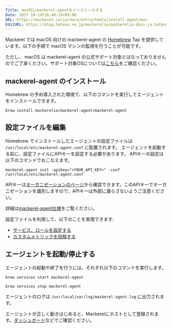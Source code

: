 ```yaml
---
Title: macOSにmackerel-agentをインストールする
Date: 2017-10-19T16:48:24+09:00
URL: https://mackerel.io/ja/docs/entry/howto/install-agent/mac
EditURL: https://blog.hatena.ne.jp/mackerelio/mackerelio-docs-ja.hatenablog.mackerel.io/atom/entry/8599973812309432945
---
```


Mackerel では macOS 向けの mackerel-agent の [Homebrew](https://brew.sh/) Tap を提供しています。以下の手順で macOS マシンの監視を行うことが可能です。

ただし、 macOS は mackerel-agent の公式サポート対象とはなっておりませんのでご了承ください。サポート対象OSについては[こちら](https://mackerel.io/ja/docs/entry/overview)をご確認ください。

<h2 id="install-command">mackerel-agent のインストール</h2>

Homebrew の予め導入された環境で、以下のコマンドを実行してエージェントをインストールできます。

```
brew install mackerelio/mackerel-agent/mackerel-agent
```

<h2 id="config">設定ファイルを編集</h2>

Homebrew でインストールしたエージェントの設定ファイルは `/usr/local/etc/mackerel-agent.conf` に配置されます。
エージェントを起動する前に、設定ファイルにAPIキーを設定する必要があります。 APIキーの設定は以下のコマンドでおこなえます。

```
mackerel-agent init -apikey="<YOUR_API_KEY>" -conf /usr/local/etc/mackerel-agent.conf
```

APIキーは[オーガニゼーションのページ](https://mackerel.io/my)から確認できます。このAPIキーでオーガニゼーションを識別しますので、APIキーは外部に漏らさないようご注意ください。

詳細は[mackerel-agent仕様](https://mackerel.io/ja/docs/entry/spec/agent)をご覧ください。

設定ファイルを利用して、以下のことを実現できます:

- [サービス、ロールを設定する](https://mackerel.io/ja/docs/entry/spec/agent#setting-services-and-roles)
- [カスタムメトリックを投稿する](https://mackerel.io/ja/docs/entry/advanced/custom-metrics)

<h2 id="start-agent">エージェントを起動/停止する</h2>

エージェントの起動や終了を行うには、それぞれ以下のコマンドを実行します。

```
brew services start mackerel-agent
```
```
brew services stop mackerel-agent
```

エージェントのログは `/usr/local/var/log/mackerel-agent.log` に出力されます。

エージェントが正しく動きはじめると、Mackerelにホストとして登録されます。[ダッシュボード](https://mackerel.io/my/dashboard)などでご確認ください。
